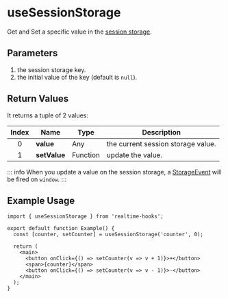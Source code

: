 # useSessionStorage

Get and Set a specific value in the [session storage](https://developer.mozilla.org/en-US/docs/Web/API/Window/sessionStorage).

## Parameters

1. the session storage key.
2. the initial value of the key (default is `null`).

## Return Values

It returns a tuple of 2 values:

| Index | Name         | Type     | Description                        |
| :---: | ------------ | -------- | ---------------------------------- |
|   0   | **value**    | Any      | the current session storage value. |
|   1   | **setValue** | Function | update the value.                  |

::: info
When you update a value on the session storage, a [StorageEvent](https://developer.mozilla.org/en-US/docs/Web/API/StorageEvent) will be fired on `window`.
:::

## Example Usage

```tsx
import { useSessionStorage } from 'realtime-hooks';

export default function Example() {
  const [counter, setCounter] = useSessionStorage('counter', 0);

  return (
    <main>
      <button onClick={() => setCounter(v => v + 1)}>+</button>
      <span>{counter}</span>
      <button onClick={() => setCounter(v => v - 1)}>-</button>
    </main>
  );
}
```
